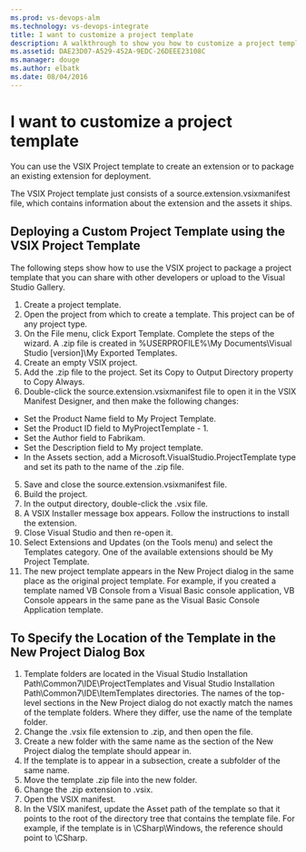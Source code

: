 ```yaml
---
ms.prod: vs-devops-alm
ms.technology: vs-devops-integrate
title: I want to customize a project template
description: A walkthrough to show you how to customize a project template.
ms.assetid: DAE23D07-A529-452A-9EDC-26DEEE23108C
ms.manager: douge
ms.author: elbatk
ms.date: 08/04/2016
---
```


# I want to customize a project template

You  can use the VSIX Project template to create an extension or to package an existing extension for deployment.

The VSIX Project template just consists of a source.extension.vsixmanifest file, which contains information about the extension and the assets it ships.

## Deploying a Custom Project Template using the VSIX Project Template

The following steps show how to use the VSIX project to package a project template that you can share with other developers or upload to the Visual Studio Gallery.
1.	Create a project template. 
  1.	Open the project from which to create a template. This project can be of any project type.
  2.	On the File menu, click Export Template. Complete the steps of the wizard. A .zip file is created in %USERPROFILE%\My Documents\Visual Studio [version]\My Exported Templates\.
2.	Create an empty VSIX project.
3.	Add the .zip file to the project. Set its Copy to Output Directory property to Copy Always.
4.	Double-click the source.extension.vsixmanifest file to open it in the VSIX Manifest Designer, and then make the following changes: 
  *	Set the Product Name field to My Project Template. 
  *	Set the Product ID field to MyProjectTemplate - 1.
  *	Set the Author field to Fabrikam.
  *	Set the Description field to My project template.
  *	In the Assets section, add a Microsoft.VisualStudio.ProjectTemplate type and set its path to the name of the .zip file.
5.	Save and close the source.extension.vsixmanifest file.
6.	Build the project.
7.	In the output directory, double-click the .vsix file.
8.	A VSIX Installer message box appears. Follow the instructions to install the extension.
9.	Close Visual Studio and then re-open it. 
10.	Select Extensions and Updates (on the Tools menu) and select the Templates category. One of the available extensions should be My Project Template.
11.	The new project template appears in the New Project dialog in the same place as the original project template. For example, if you created a template named VB Console from a Visual Basic console application, VB Console appears in the same pane as the Visual Basic Console Application template. 

## To Specify the Location of the Template in the New Project Dialog Box

1.	Template folders are located in the Visual Studio Installation Path\Common7\IDE\ProjectTemplates and Visual Studio Installation Path\Common7\IDE\ItemTemplates directories. The names of the top-level sections in the New Project dialog do not exactly match the names of the template folders. Where they differ, use the name of the template folder. 
2.  Change the .vsix file extension to .zip, and then open the file.
3.	Create a new folder with the same name as the section of the New Project dialog the template should appear in. 
4.	If the template is to appear in a subsection, create a subfolder of the same name.
5.	Move the template .zip file into the new folder.
6.	Change the .zip extension to .vsix.
7.	Open the VSIX manifest.
8.	In the VSIX manifest, update the Asset path of the template so that it points to the root of the directory tree that contains the template file. For example, if the template is in \CSharp\Windows, the reference should point to \CSharp.

